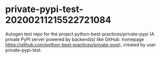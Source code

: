 # private-pypi-test-20200211215522721084
Autogen test repo for the project python-best-practices/private-pypi (A private PyPI server powered by backend(s) like GitHub. homepage https://github.com/python-best-practices/private-pypi), created by user private-pypi-test. 

